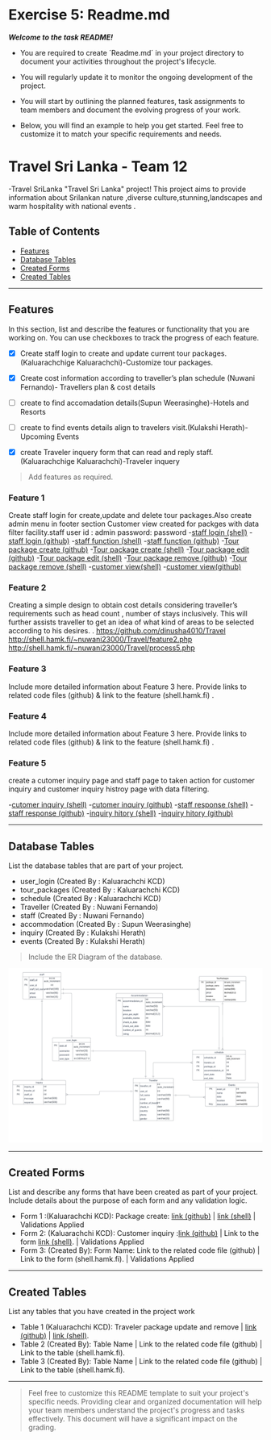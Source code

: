 # Exercise 5: Readme.md

***Welcome to the task README!***

- You are required to create ´Readme.md´ in your project directory to document your activities throughout the project's lifecycle. 
- You will regularly update it to monitor the ongoing development of the project. 

- You will start by outlining the planned features, task assignments to team members and document the evolving progress of your work. 

- Below, you will find an example to help you get started. Feel free to customize it to match your specific requirements and needs.

# Travel Sri Lanka - Team 12

-Travel SriLanka "Travel Sri Lanka" project! This project aims to provide information about Srilankan nature ,diverse culture,stunning,landscapes and warm hospitality with national events .

## Table of Contents
- [Features](#features)
- [Database Tables](#database-tables)
- [Created Forms](#created-forms)
- [Created Tables](#created-tables)

---

## Features

In this section, list and describe the features or functionality that you are working on. You can use checkboxes to track the progress of each feature.

- [X] Create staff login to create and update current tour packages.(Kaluarachchige Kaluarachchi)-Customize tour packages.
- [X] Create cost information according to traveller’s plan schedule  (Nuwani Fernando)- Travellers plan & cost details
- [ ] create to find accomadation details(Supun Weerasinghe)-Hotels and Resorts 
- [ ] create to find events details align to travelers visit.(Kulakshi Herath)-Upcoming Events
- [X] create Traveler inquery form that can read and reply staff.(Kaluarachchige Kaluarachchi)-Traveler inquery



> Add features as required. 

### Feature 1

Create staff login  for  create,update and delete  tour packages.Also create admin menu in footer section
Customer view created for packges with data filter facility.staff user id : admin password: password
-[staff login (shell)](http://shell.hamk.fi/~kaluarachchige23000/webpro/Travel/login.php)
-[staff login (github)](https://github.com/dinusha4010/Travel/blob/main/login.php)
-[staff function (shell)](http://shell.hamk.fi/~kaluarachchige23000/webpro/Travel/staff.php)
-[staff function (github)](https://github.com/dinusha4010/Travel/blob/main/staff.php)
-[Tour package create (github)](https://github.com/dinusha4010/Travel/blob/main/create_package.php)
-[Tour package create (shell)](http://shell.hamk.fi/~kaluarachchige23000/webpro/Travel/create_package.php)
-[Tour package edit (github)](https://github.com/dinusha4010/Travel/blob/main/tour_update.php)
-[Tour package edit (shell)](http://shell.hamk.fi/~kaluarachchige23000/webpro/Travel/staff_view.php)
-[Tour package remove (github)](https://github.com/dinusha4010/Travel/blob/main/tour_remove.php)
-[Tour package remove (shell)](http://shell.hamk.fi/~kaluarachchige23000/webpro/Travel/staff_view.php)
-[customer view(shell)](https://github.com/dinusha4010/Travel/blob/main/package.php)
-[customer view(github)](http://shell.hamk.fi/~kaluarachchige23000/webpro/Travel/package.php)
### Feature 2
Creating a simple design to obtain cost details considering traveller’s requirements such as head count , number of stays inclusively.
This will further assists traveller to get an idea of what kind of areas to be selected according to his desires.
.
https://github.com/dinusha4010/Travel
http://shell.hamk.fi/~nuwani23000/Travel/feature2.php 
http://shell.hamk.fi/~nuwani23000/Travel/process5.php 

### Feature 3

Include more detailed information about Feature 3 here. Provide links to related code files (github) & link to the feature (shell.hamk.fi) .

### Feature 4

Include more detailed information about Feature 3 here. Provide links to related code files (github) & link to the feature (shell.hamk.fi) .

### Feature 5

create a cutomer inquiry page and staff page to taken action for customer inquiry and customer inquiry histroy page with data filtering.

-[cutomer inquiry (shell)](http://shell.hamk.fi/~kaluarachchige23000/webpro/Travel/Inquiry.php)
-[cutomer inquiry (github)](https://github.com/dinusha4010/Travel/blob/main/Inquiry.php)
-[staff response  (shell)](http://shell.hamk.fi/~kaluarachchige23000/webpro/Travel/staff_response.php)
-[staff response  (github)](https://github.com/dinusha4010/Travel/blob/main/inquiry_update.php)
-[inquiry hitory  (shell)](http://shell.hamk.fi/~kaluarachchige23000/webpro/Travel/inquiry_history.php)
-[inquiry hitory  (github)](https://github.com/dinusha4010/Travel/blob/main/inquiry_history.php)


---

## Database Tables

List the database tables that are part of your project. 


- user_login (Created By : Kaluarachchi KCD)
- tour_packages (Created By : Kaluarachchi KCD)
- schedule (Created By : Kaluarachchi KCD)
- Traveller (Created By : Nuwani Fernando)
- staff (Created By : Nuwani Fernando)
- accommodation (Created By : Supun Weerasinghe)
- inquiry (Created By : Kulakshi Herath)
- events (Created By : Kulakshi Herath)




> Include the ER Diagram of the database. 

![alt text](./images/ER.png)

---

## Created Forms

List and describe any forms that have been created as part of your project. Include details about the purpose of each form and any validation logic.

- Form 1 :(Kaluarachchi KCD): Package create: [link (github)](https://github.com/dinusha4010/Travel/blob/main/create_package.php) | [link (shell)](http://shell.hamk.fi/~kaluarachchige23000/webpro/Travel/create_package.php) | Validations Applied
- Form 2: (Kaluarachchi KCD): Customer inquiry :[link (github)](https://github.com/dinusha4010/Travel/blob/main/Inquiry.php) | Link to the form [link (shell)](http://shell.hamk.fi/~kaluarachchige23000/webpro/Travel/Inquiry.php).  | Validations Applied
- Form 3: (Created By): Form Name: Link to the related code file (github) | Link to the form (shell.hamk.fi).  | Validations Applied


---

## Created Tables

List any tables that you have created in the project work

- Table 1 (Kaluarachchi KCD): Traveler package update and remove | [link (github)](https://github.com/dinusha4010/Travel/blob/main/staff_view.php) | [link (shell)](http://shell.hamk.fi/~kaluarachchige23000/webpro/Travel/staff_view.php).
- Table 2 (Created By): Table Name | Link to the related code file (github) | Link to the table (shell.hamk.fi).
- Table 3 (Created By): Table Name | Link to the related code file (github) | Link to the table (shell.hamk.fi).

---



> Feel free to customize this README template to suit your project's specific needs. Providing clear and organized documentation will help your team members understand the project's progress and tasks effectively. This document will have a significant impact on the grading. 
